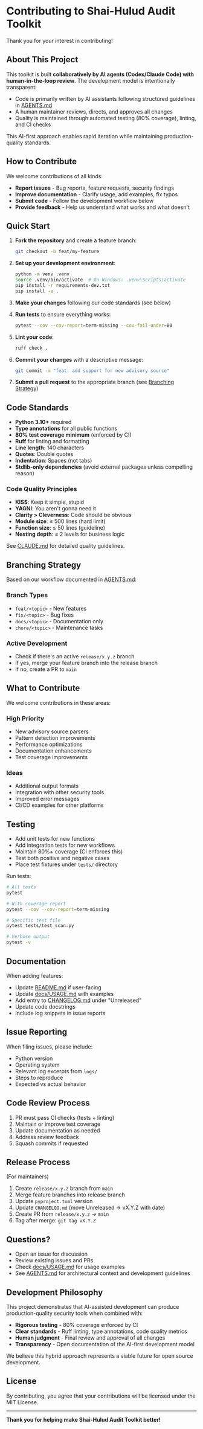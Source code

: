 # Contributing to Shai-Hulud Audit Toolkit

Thank you for your interest in contributing!

## About This Project

This toolkit is built **collaboratively by AI agents (Codex/Claude Code) with human-in-the-loop review**. The development model is intentionally transparent:

- Code is primarily written by AI assistants following structured guidelines in [AGENTS.md](AGENTS.md)
- A human maintainer reviews, directs, and approves all changes
- Quality is maintained through automated testing (80% coverage), linting, and CI checks

This AI-first approach enables rapid iteration while maintaining production-quality standards.

## How to Contribute

We welcome contributions of all kinds:

- **Report issues** - Bug reports, feature requests, security findings
- **Improve documentation** - Clarify usage, add examples, fix typos
- **Submit code** - Follow the development workflow below
- **Provide feedback** - Help us understand what works and what doesn't

## Quick Start

1. **Fork the repository** and create a feature branch:
   ```bash
   git checkout -b feat/my-feature
   ```

2. **Set up your development environment**:
   ```bash
   python -m venv .venv
   source .venv/bin/activate  # On Windows: .venv\Scripts\activate
   pip install -r requirements-dev.txt
   pip install -e .
   ```

3. **Make your changes** following our code standards (see below)

4. **Run tests** to ensure everything works:
   ```bash
   pytest --cov --cov-report=term-missing --cov-fail-under=80
   ```

5. **Lint your code**:
   ```bash
   ruff check .
   ```

6. **Commit your changes** with a descriptive message:
   ```bash
   git commit -m "feat: add support for new advisory source"
   ```

7. **Submit a pull request** to the appropriate branch (see [Branching Strategy](#branching-strategy))

## Code Standards

- **Python 3.10+** required
- **Type annotations** for all public functions
- **80% test coverage minimum** (enforced by CI)
- **Ruff** for linting and formatting
- **Line length**: 140 characters
- **Quotes**: Double quotes
- **Indentation**: Spaces (not tabs)
- **Stdlib-only dependencies** (avoid external packages unless compelling reason)

### Code Quality Principles

- **KISS**: Keep it simple, stupid
- **YAGNI**: You aren't gonna need it
- **Clarity > Cleverness**: Code should be obvious
- **Module size**: ≤ 500 lines (hard limit)
- **Function size**: ≤ 50 lines (guideline)
- **Nesting depth**: ≤ 2 levels for business logic

See [CLAUDE.md](CLAUDE.md) for detailed quality guidelines.

## Branching Strategy

Based on our workflow documented in [AGENTS.md](AGENTS.md):

### Branch Types
- `feat/<topic>` - New features
- `fix/<topic>` - Bug fixes
- `docs/<topic>` - Documentation only
- `chore/<topic>` - Maintenance tasks

### Active Development
- Check if there's an active `release/x.y.z` branch
- If yes, merge your feature branch into the release branch
- If no, create a PR to `main`

## What to Contribute

We welcome contributions in these areas:

### High Priority
- New advisory source parsers
- Pattern detection improvements
- Performance optimizations
- Documentation enhancements
- Test coverage improvements

### Ideas
- Additional output formats
- Integration with other security tools
- Improved error messages
- CI/CD examples for other platforms

## Testing

- Add unit tests for new functions
- Add integration tests for new workflows
- Maintain 80%+ coverage (CI enforces this)
- Test both positive and negative cases
- Place test fixtures under `tests/` directory

Run tests:
```bash
# All tests
pytest

# With coverage report
pytest --cov --cov-report=term-missing

# Specific test file
pytest tests/test_scan.py

# Verbose output
pytest -v
```

## Documentation

When adding features:
- Update [README.md](README.md) if user-facing
- Update [docs/USAGE.md](docs/USAGE.md) with examples
- Add entry to [CHANGELOG.md](CHANGELOG.md) under "Unreleased"
- Update code docstrings
- Include log snippets in issue reports

## Issue Reporting

When filing issues, please include:
- Python version
- Operating system
- Relevant log excerpts from `logs/`
- Steps to reproduce
- Expected vs actual behavior

## Code Review Process

1. PR must pass CI checks (tests + linting)
2. Maintain or improve test coverage
3. Update documentation as needed
4. Address review feedback
5. Squash commits if requested

## Release Process

(For maintainers)

1. Create `release/x.y.z` branch from `main`
2. Merge feature branches into release branch
3. Update `pyproject.toml` version
4. Update `CHANGELOG.md` (move Unreleased → vX.Y.Z with date)
5. Create PR from `release/x.y.z` → `main`
6. Tag after merge: `git tag vX.Y.Z`

## Questions?

- Open an issue for discussion
- Review existing issues and PRs
- Check [docs/USAGE.md](docs/USAGE.md) for usage examples
- See [AGENTS.md](AGENTS.md) for architectural context and development guidelines

## Development Philosophy

This project demonstrates that AI-assisted development can produce production-quality security tools when combined with:

- **Rigorous testing** - 80% coverage enforced by CI
- **Clear standards** - Ruff linting, type annotations, code quality metrics
- **Human judgment** - Final review and approval of all changes
- **Transparency** - Open documentation of the AI-first development model

We believe this hybrid approach represents a viable future for open source development.

## License

By contributing, you agree that your contributions will be licensed under the MIT License.

---

**Thank you for helping make Shai-Hulud Audit Toolkit better!**
